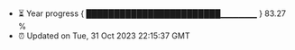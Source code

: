 - ⏳ Year progress { ████████████████████████▁▁▁▁▁▁ } 83.27 %
- ⏰ Updated on Tue, 31 Oct 2023 22:15:37 GMT

